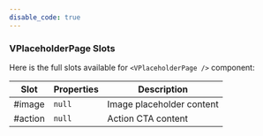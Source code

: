 ```yaml
---
disable_code: true
---
```


### VPlaceholderPage Slots

Here is the full slots available for `<VPlaceholderPage />` component:

| Slot    | Properties                          | Description               |
| ------- | ----------------------------------- | ------------------------- |
| #image  | <span class="is-null">`null`</span> | Image placeholder content |
| #action | <span class="is-null">`null`</span> | Action CTA content        |
